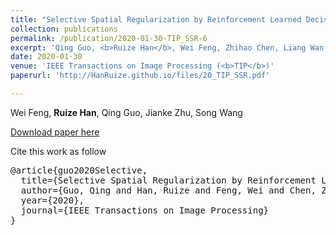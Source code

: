 ```yaml
---
title: "Selective Spatial Regularization by Reinforcement Learned Decision Making for Object Tracking"
collection: publications
permalink: /publication/2020-01-30-TIP_SSR-6
excerpt: 'Qing Guo, <b>Ruize Han</b>, Wei Feng, Zhihao Chen, Liang Wan'
date: 2020-01-30
venue: 'IEEE Transactions on Image Processing (<b>TIP</b>)'
paperurl: 'http://HanRuize.github.io/files/20_TIP_SSR.pdf'

---
```

Wei Feng, <b>Ruize Han</b>, Qing Guo, Jianke Zhu, Song Wang

[Download paper here](http://HanRuize.github.io/files/20_TIP_SSAR.pdf)

Cite this work as follow

<pre>
@article{guo2020Selective,
  title={Selective Spatial Regularization by Reinforcement Learned Decision Making for Object Tracking}, 
  author={Guo, Qing and Han, Ruize and Feng, Wei and Chen, Zhihao and Wan, Liang},  
  year={2020},  
  journal={IEEE Transactions on Image Processing}
}
</pre>
